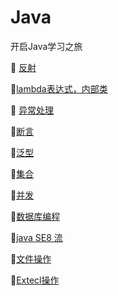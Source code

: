 # Java
开启Java学习之旅

:ghost:	[反射](https://github.com/Lumnca/Java/blob/master/%E5%8F%8D%E5%B0%84.md)

:ghost:[lambda表达式，内部类](https://github.com/Lumnca/Java/blob/master/lambda.md)

:ghost:	[异常处理](https://github.com/Lumnca/Java/blob/master/%E5%BC%82%E5%B8%B8%E5%A4%84%E7%90%86.md)

:ghost:[断言](https://github.com/Lumnca/Java/blob/master/%E6%96%AD%E8%A8%80.md)

:ghost:[泛型](https://github.com/Lumnca/Java/blob/master/%E6%B3%9B%E5%9E%8B.md)

:ghost:[集合](https://github.com/Lumnca/Java/blob/master/%E9%9B%86%E5%90%88.md)

:ghost:[并发](https://github.com/Lumnca/Java/blob/master/%E5%B9%B6%E5%8F%91.md)

:ghost:[数据库编程](https://github.com/Lumnca/Java/blob/master/%E6%95%B0%E6%8D%AE%E5%BA%93%E7%BC%96%E7%A8%8B.md)

:ghost:[java SE8 流](https://github.com/Lumnca/Java/blob/master/%E6%B5%81.md)

:ghost:[文件操作](https://github.com/Lumnca/Java/blob/master/%E8%BE%93%E5%85%A5%E8%BE%93%E5%87%BA%E6%B5%81.md)

:ghost:[Extecl操作](https://github.com/Lumnca/Java/blob/master/%E6%93%8D%E4%BD%9CExtecl.md)
